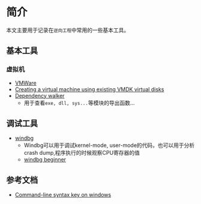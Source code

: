 # 简介

本文主要用于记录在`逆向工程`中常用的一些基本工具。

## 基本工具

### 虚拟机

* [VMWare](https://www.vmware.com/products/workstation-pro/workstation-pro-evaluation.html)
* [Creating a virtual machine using existing VMDK virtual disks](https://kb.vmware.com/s/article/2010196)
* [Dependency walker](https://www.dependencywalker.com/)
    * 用于查看`exe, dll, sys...`等模块的导出函数...
    
## 调试工具

* [windbg](https://docs.microsoft.com/en-us/windows-hardware/drivers/debugger/)
    * Windbg可以用于调试kernel-mode, user-mode的代码，也可以用于分析crash dump,程序执行的时候观察CPU寄存器的值
    * [windbg beginner](http://www.windbg.xyz/windbg/article/1-How-to-install-WinDbg)


## 参考文档

* [Command-line syntax key on windows](https://docs.microsoft.com/en-us/windows-server/administration/windows-commands/command-line-syntax-key)
